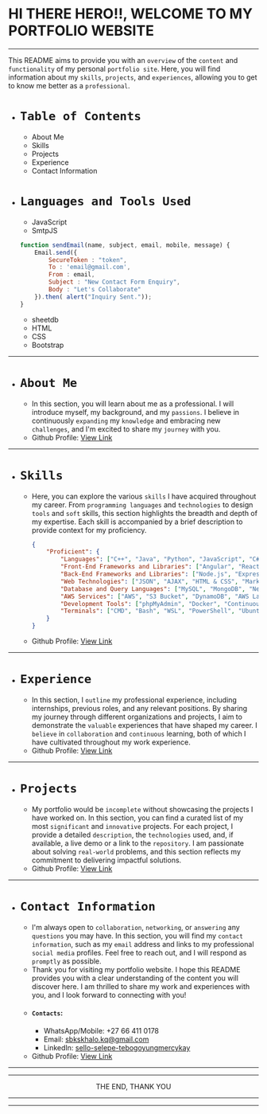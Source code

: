 # HI THERE HERO!!, WELCOME TO MY PORTFOLIO WEBSITE
---
This README aims to provide you with an `overview` of the `content` and `functionality` of my personal `portfolio site`. Here, you will find information about my `skills`, `projects`, and `experiences`, allowing you to get to know me better as a `professional`.

- # `Table of Contents`
    - About Me
    - Skills
    - Projects
    - Experience
    - Contact Information
- # `Languages and Tools Used`
    - JavaScript
    - SmtpJS
    ```javascript
    function sendEmail(name, subject, email, mobile, message) {
        Email.send({
            SecureToken : "token",
            To : 'email@gmail.com',
            From : email,
            Subject : "New Contact Form Enquiry",
            Body : "Let's Collaborate"
        }).then( alert("Inquiry Sent."));
    }
    ```
    - sheetdb
    - HTML
    - CSS
    - Bootstrap

---

- # `About Me`

    - In this section, you will learn about me as a professional. I will introduce myself, my background, and my `passions`. I believe in continuously `expanding` my `knowledge` and embracing new `challenges`, and I'm excited to share my `journey` with you.
    - Github Profile: [View Link](https://github.com/TebogoYungMercykay)

---

- # `Skills`
    - Here, you can explore the various `skills` I have acquired throughout my career. From `programming languages` and `technologies` to design `tools` and `soft` skills, this section highlights the breadth and depth of my expertise. Each skill is accompanied by a brief description to provide context for my proficiency.
        ```json
        {
            "Proficient": {
                "Languages": ["C++", "Java", "Python", "JavaScript", "C#", "PHP", "Node.js", "Typescript"],
                "Front-End Frameworks and Libraries": ["Angular", "React", "Ionic", "Bootstrap", "jQuery", "NextJS", "Tailwind CSS"],
                "Back-End Frameworks and Libraries": ["Node.js", "Express.js"],
                "Web Technologies": ["JSON", "AJAX", "HTML & CSS", "Markdown", "Socket.io"],
                "Database and Query Languages": ["MySQL", "MongoDB", "NeDB", "PostgreSQL", "Microsoft SQL Server"],
                "AWS Services": ["AWS", "S3 Bucket", "DynamoDB", "AWS Lambda", "XRAY", "API Gateway", "AWS Elastic Beanstalk", "Amazon EC2", "AWS CloudFormation", "AWS IAM (AWS Identity and Access Management)"],
                "Development Tools": ["phpMyAdmin", "Docker", "Continuous Integration and Continuous Delivery (CI/CD)", "CircleCI", "SSMS"],
                "Terminals": ["CMD", "Bash", "WSL", "PowerShell", "Ubuntu"]
            }
        }
        ```
    - Github Profile: [View Link](https://github.com/TebogoYungMercykay)

---

- # `Experience`
    - In this section, I `outline` my professional experience, including internships, previous roles, and any relevant positions. By sharing my journey through different organizations and projects, I aim to demonstrate the `valuable` experiences that have shaped my career. I `believe` in `collaboration` and `continuous` learning, both of which I have cultivated throughout my work experience.
    - Github Profile: [View Link](https://github.com/TebogoYungMercykay)

---

- # `Projects`
    - My portfolio would be `incomplete` without showcasing the projects I have worked on. In this section, you can find a curated list of my most `significant` and `innovative` projects. For each project, I provide a detailed `description`, the `technologies` used, and, if available, a live demo or a link to the `repository`. I am passionate about solving `real-world` problems, and this section reflects my commitment to delivering impactful solutions.
    - Github Profile: [View Link](https://github.com/TebogoYungMercykay?tab=repositories)

---

- # `Contact Information`
    - I'm always open to `collaboration`, `networking`, or `answering` any `questions` you may have. In this section, you will find my `contact information`, such as my `email` address and links to my professional `social media` profiles. Feel free to reach out, and I will respond as `promptly` as possible.
    - Thank you for visiting my portfolio website. I hope this README provides you with a clear understanding of the content you will discover here. I am thrilled to share my work and experiences with you, and I look forward to connecting with you!
    - #### `Contacts`:
        - WhatsApp/Mobile: +27 66 411 0178
        - Email: [sbkskhalo.kq@gmail.com](sbkskhalo.kq@gmail.com)
        - LinkedIn: [sello-selepe-tebogoyungmercykay](in/sello-selepe-tebogoyungmercykay)
    - Github Profile: [View Link](https://github.com/TebogoYungMercykay)
---
---
<p align=center>THE END, THANK YOU<p>

---
---
